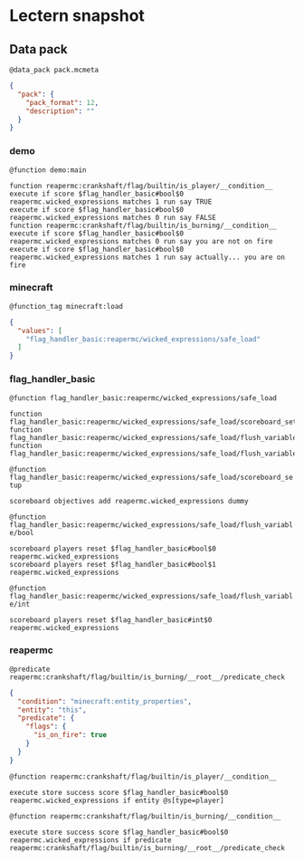 # Lectern snapshot

## Data pack

`@data_pack pack.mcmeta`

```json
{
  "pack": {
    "pack_format": 12,
    "description": ""
  }
}
```

### demo

`@function demo:main`

```mcfunction
function reapermc:crankshaft/flag/builtin/is_player/__condition__
execute if score $flag_handler_basic#bool$0 reapermc.wicked_expressions matches 1 run say TRUE
execute if score $flag_handler_basic#bool$0 reapermc.wicked_expressions matches 0 run say FALSE
function reapermc:crankshaft/flag/builtin/is_burning/__condition__
execute if score $flag_handler_basic#bool$0 reapermc.wicked_expressions matches 0 run say you are not on fire
execute if score $flag_handler_basic#bool$0 reapermc.wicked_expressions matches 1 run say actually... you are on fire
```

### minecraft

`@function_tag minecraft:load`

```json
{
  "values": [
    "flag_handler_basic:reapermc/wicked_expressions/safe_load"
  ]
}
```

### flag_handler_basic

`@function flag_handler_basic:reapermc/wicked_expressions/safe_load`

```mcfunction
function flag_handler_basic:reapermc/wicked_expressions/safe_load/scoreboard_setup
function flag_handler_basic:reapermc/wicked_expressions/safe_load/flush_variable/bool
function flag_handler_basic:reapermc/wicked_expressions/safe_load/flush_variable/int
```

`@function flag_handler_basic:reapermc/wicked_expressions/safe_load/scoreboard_setup`

```mcfunction
scoreboard objectives add reapermc.wicked_expressions dummy
```

`@function flag_handler_basic:reapermc/wicked_expressions/safe_load/flush_variable/bool`

```mcfunction
scoreboard players reset $flag_handler_basic#bool$0 reapermc.wicked_expressions
scoreboard players reset $flag_handler_basic#bool$1 reapermc.wicked_expressions
```

`@function flag_handler_basic:reapermc/wicked_expressions/safe_load/flush_variable/int`

```mcfunction
scoreboard players reset $flag_handler_basic#int$0 reapermc.wicked_expressions
```

### reapermc

`@predicate reapermc:crankshaft/flag/builtin/is_burning/__root__/predicate_check`

```json
{
  "condition": "minecraft:entity_properties",
  "entity": "this",
  "predicate": {
    "flags": {
      "is_on_fire": true
    }
  }
}
```

`@function reapermc:crankshaft/flag/builtin/is_player/__condition__`

```mcfunction
execute store success score $flag_handler_basic#bool$0 reapermc.wicked_expressions if entity @s[type=player]
```

`@function reapermc:crankshaft/flag/builtin/is_burning/__condition__`

```mcfunction
execute store success score $flag_handler_basic#bool$0 reapermc.wicked_expressions if predicate reapermc:crankshaft/flag/builtin/is_burning/__root__/predicate_check
```

